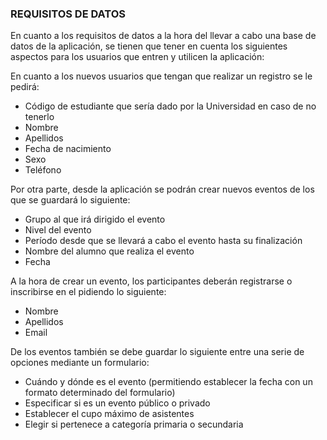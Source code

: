 ### REQUISITOS DE DATOS

En cuanto a los requisitos de datos a la hora del llevar a cabo una base de datos de la aplicación, se tienen que tener en cuenta los siguientes aspectos para los usuarios que entren y utilicen la aplicación:

 En cuanto a los nuevos usuarios que tengan que realizar un registro se le pedirá:
 
 - Código de estudiante que sería dado por la Universidad en caso de no tenerlo
 - Nombre
 - Apellidos
 - Fecha de nacimiento
 - Sexo
 - Teléfono
 
 Por otra parte, desde la aplicación se podrán crear nuevos eventos de los que se guardará lo siguiente:
 
 - Grupo al que irá dirigido el evento
 - Nivel del evento
 - Período desde que se llevará a cabo el evento hasta su finalización
 - Nombre del alumno que realiza el evento
 - Fecha
 
 A la hora de crear un evento, los participantes deberán registrarse o inscribirse en el pidiendo lo siguiente:
 
 - Nombre
 - Apellidos
 - Email
 
 De los eventos también se debe guardar lo siguiente entre una serie de opciones mediante un formulario:
 
 - Cuándo y dónde es el evento (permitiendo establecer la fecha con un formato determinado del formulario)
 - Especificar si es un evento público o privado
 - Establecer el cupo máximo de asistentes
 - Elegir si pertenece a categoría primaria o secundaria

